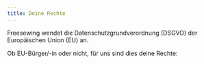 ```yaml
---
title: Deine Rechte
---
```


Freesewing wendet die Datenschutzgrundverordnung (DSGVO) der Europäischen Union (EU) an.

Ob EU-Bürger/-in oder nicht, für uns sind dies deine Rechte:

<ReadMore list />
